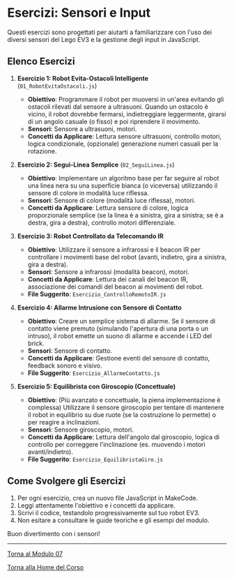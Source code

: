 # Esercizi: Sensori e Input

Questi esercizi sono progettati per aiutarti a familiarizzare con l'uso dei diversi sensori del Lego EV3 e la gestione degli input in JavaScript.

## Elenco Esercizi

1.  **Esercizio 1: Robot Evita-Ostacoli Intelligente** (`01_RobotEvitaOstacoli.js`)
    *   **Obiettivo**: Programmare il robot per muoversi in un'area evitando gli ostacoli rilevati dal sensore a ultrasuoni. Quando un ostacolo è vicino, il robot dovrebbe fermarsi, indietreggiare leggermente, girarsi di un angolo casuale (o fisso) e poi riprendere il movimento.
    *   **Sensori**: Sensore a ultrasuoni, motori.
    *   **Concetti da Applicare**: Lettura sensore ultrasuoni, controllo motori, logica condizionale, (opzionale) generazione numeri casuali per la rotazione.

2.  **Esercizio 2: Segui-Linea Semplice** (`02_SeguiLinea.js`)
    *   **Obiettivo**: Implementare un algoritmo base per far seguire al robot una linea nera su una superficie bianca (o viceversa) utilizzando il sensore di colore in modalità luce riflessa.
    *   **Sensori**: Sensore di colore (modalità luce riflessa), motori.
    *   **Concetti da Applicare**: Lettura sensore di colore, logica proporzionale semplice (se la linea è a sinistra, gira a sinistra; se è a destra, gira a destra), controllo motori differenziale.

3.  **Esercizio 3: Robot Controllato da Telecomando IR**
    *   **Obiettivo**: Utilizzare il sensore a infrarossi e il beacon IR per controllare i movimenti base del robot (avanti, indietro, gira a sinistra, gira a destra).
    *   **Sensori**: Sensore a infrarossi (modalità beacon), motori.
    *   **Concetti da Applicare**: Lettura dei canali del beacon IR, associazione dei comandi del beacon ai movimenti del robot.
    *   **File Suggerito**: `Esercizio_ControlloRemotoIR.js`

4.  **Esercizio 4: Allarme Intrusione con Sensore di Contatto**
    *   **Obiettivo**: Creare un semplice sistema di allarme. Se il sensore di contatto viene premuto (simulando l'apertura di una porta o un intruso), il robot emette un suono di allarme e accende i LED del brick.
    *   **Sensori**: Sensore di contatto.
    *   **Concetti da Applicare**: Gestione eventi del sensore di contatto, feedback sonoro e visivo.
    *   **File Suggerito**: `Esercizio_AllarmeContatto.js`

5.  **Esercizio 5: Equilibrista con Giroscopio (Concettuale)**
    *   **Obiettivo**: (Più avanzato e concettuale, la piena implementazione è complessa) Utilizzare il sensore giroscopio per tentare di mantenere il robot in equilibrio su due ruote (se la costruzione lo permette) o per reagire a inclinazioni.
    *   **Sensori**: Sensore giroscopio, motori.
    *   **Concetti da Applicare**: Lettura dell'angolo dal giroscopio, logica di controllo per correggere l'inclinazione (es. muovendo i motori avanti/indietro).
    *   **File Suggerito**: `Esercizio_EquilibristaGiro.js`

## Come Svolgere gli Esercizi

1.  Per ogni esercizio, crea un nuovo file JavaScript in MakeCode.
2.  Leggi attentamente l'obiettivo e i concetti da applicare.
3.  Scrivi il codice, testandolo progressivamente sul tuo robot EV3.
4.  Non esitare a consultare le guide teoriche e gli esempi del modulo.

Buon divertimento con i sensori!

---

[Torna al Modulo 07](../README.md)

[Torna alla Home del Corso](../../README.md)